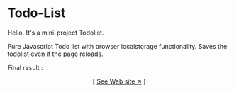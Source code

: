 # Todo-List
Hello,
It's a mini-project Todolist.

Pure Javascript Todo list with browser localstorage functionality. Saves the todolist even if the page reloads.

Final result : 


<div align="center">

[ [See Web site ↗︎][repo-url] ]
  

</div>


[repo-url]: https://mohammadrezanadirkhanloo.github.io/NFT-Bootstrap/
